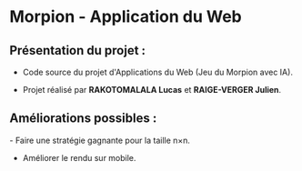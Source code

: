 # Morpion - Application du Web

<h2>Présentation du projet :</h2>

- Code source du projet d'Applications du Web (Jeu du Morpion avec IA).

- Projet réalisé par __RAKOTOMALALA Lucas__ et __RAIGE-VERGER Julien__.

<h2>Améliorations possibles :</h2>
- Faire une stratégie gagnante pour la taille n×n.

- Améliorer le rendu sur mobile.
